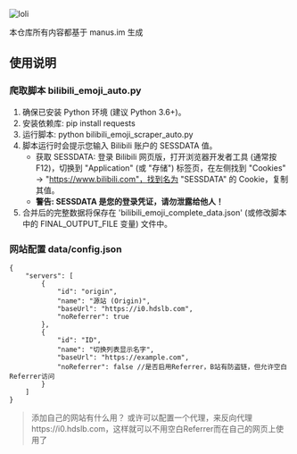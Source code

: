 ![loli](https://loli.sakurasen.cn/@sakurasen.cn?name=sakurasen.cn&theme=gelbooru&padding=8&offset=0&align=top&scale=1&pixelated=1&darkmode=auto)

本仓库所有内容都基于 manus.im 生成

## 使用说明

### 爬取脚本 bilibili_emoji_auto.py

1. 确保已安装 Python 环境 (建议 Python 3.6+)。
2. 安装依赖库: pip install requests
3. 运行脚本: python bilibili_emoji_scraper_auto.py
4. 脚本运行时会提示您输入 Bilibili 账户的 SESSDATA 值。
   - 获取 SESSDATA: 登录 Bilibili 网页版，打开浏览器开发者工具 (通常按 F12)，切换到 "Application" (或 "存储") 标签页，在左侧找到 "Cookies" -> "https://www.bilibili.com"，找到名为 "SESSDATA" 的 Cookie，复制其值。
   - **警告: SESSDATA 是您的登录凭证，请勿泄露给他人！**
5. 合并后的完整数据将保存在 'bilibili_emoji_complete_data.json' (或修改脚本中的 FINAL_OUTPUT_FILE 变量) 文件中。

### 网站配置 data/config.json

```
{
    "servers": [
        {
            "id": "origin",
            "name": "源站 (Origin)",
            "baseUrl": "https://i0.hdslb.com",
            "noReferrer": true
        },
        {
            "id": "ID",
            "name": "切换列表显示名字",
            "baseUrl": "https://example.com",
            "noReferrer": false //是否启用Referrer，B站有防盗链，但允许空白Referrer访问
        }
    ]
}

```

> 添加自己的网站有什么用？
> 或许可以配置一个代理，来反向代理https://i0.hdslb.com，这样就可以不用空白Referrer而在自己的网页上使用了
